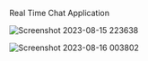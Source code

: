 Real Time Chat Application

![Screenshot 2023-08-15 223638](https://github.com/reema2907/REALTIME_CHATAPP-USING-CHATENGINE/assets/112660140/218ed03a-891e-4c7b-91a1-365bbfa8b8a9)

![Screenshot 2023-08-16 003802](https://github.com/reema2907/REALTIME_CHATAPP-USING-CHATENGINE/assets/112660140/325affd6-b013-4c1c-b15d-086488adf325)

